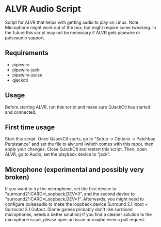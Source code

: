 # ALVR Audio Script
Script for ALVR that helps with getting audio to play on Linux.
Note: Microphone might work out of the box, but might require some tweaking.
In the future this script may not be necessary if ALVR gets pipewire or pulseaudio support.

## Requirements
- pipewire
- pipewire-jack
- pipewire-pulse
- qjackctl

## Usage
Before starting ALVR, run this script and make sure QJackCtl has started and connected. 

## First time usage
Start this script. Once QJackCtl starts, go to "Setup -> Options -> Patchbay Persistance" and set the file to alvr.xml (which comes with this repo), then apply your changes. Close QJackCtl and restart this script.
Then, open ALVR, go to Audio, set the playback device to "jack".

## Microphone (experimental and possibly very broken)
If you want to try the microphone, set the first device to "surround21:CARD=Loopback,DEV=0",
and the second device to "surround21:CARD=Loopback,DEV=1". 
Afterwards, you might need to configure pulseaudio to make the loopback device Surround 2.1 Input + Surround 2.1 Output. (Some games probably don't like surround microphones, needs a better solution)
If you find a cleaner solution to the microphone issue, please open an issue or maybe even a pull request.

